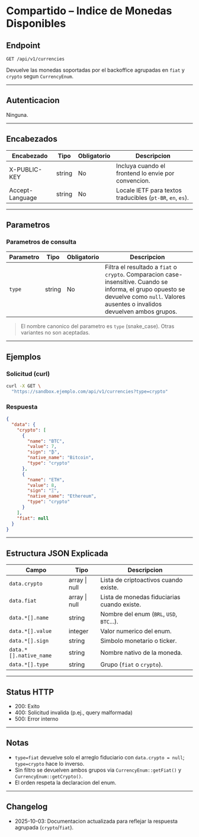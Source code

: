 # Compartido – Indice de Monedas Disponibles

## Endpoint

```
GET /api/v1/currencies
```

Devuelve las monedas soportadas por el backoffice agrupadas en `fiat` y `crypto` segun `CurrencyEnum`.

---

## Autenticacion

Ninguna.

---

## Encabezados

| Encabezado      | Tipo   | Obligatorio | Descripcion |
| ---------------- | ------ | ----------- | ----------- |
| X-PUBLIC-KEY     | string | No          | Incluya cuando el frontend lo envie por convencion. |
| Accept-Language  | string | No          | Locale IETF para textos traducibles (`pt-BR`, `en`, `es`). |

---

## Parametros

### Parametros de consulta

| Parametro | Tipo   | Obligatorio | Descripcion |
| --------- | ------ | ----------- | ----------- |
| `type`    | string | No          | Filtra el resultado a `fiat` o `crypto`. Comparacion case-insensitive. Cuando se informa, el grupo opuesto se devuelve como `null`. Valores ausentes o invalidos devuelven ambos grupos. |

> El nombre canonico del parametro es `type` (snake_case). Otras variantes no son aceptadas.

---

## Ejemplos

### Solicitud (curl)

```bash
curl -X GET \
  "https://sandbox.ejemplo.com/api/v1/currencies?type=crypto"
```

### Respuesta

```json
{
  "data": {
    "crypto": [
      {
        "name": "BTC",
        "value": 7,
        "sign": "₿",
        "native_name": "Bitcoin",
        "type": "crypto"
      },
      {
        "name": "ETH",
        "value": 8,
        "sign": "Ξ",
        "native_name": "Ethereum",
        "type": "crypto"
      }
    ],
    "fiat": null
  }
}
```

---

## Estructura JSON Explicada

| Campo                    | Tipo            | Descripcion |
| ------------------------ | --------------- | ----------- |
| `data.crypto`            | array \| null   | Lista de criptoactivos cuando existe. |
| `data.fiat`              | array \| null   | Lista de monedas fiduciarias cuando existe. |
| `data.*[].name`          | string          | Nombre del enum (`BRL`, `USD`, `BTC`...). |
| `data.*[].value`         | integer         | Valor numerico del enum. |
| `data.*[].sign`          | string          | Simbolo monetario o ticker. |
| `data.*[].native_name`   | string          | Nombre nativo de la moneda. |
| `data.*[].type`          | string          | Grupo (`fiat` o `crypto`). |

---

## Status HTTP

- 200: Exito
- 400: Solicitud invalida (p.ej., query malformada)
- 500: Error interno

---

## Notas

- `type=fiat` devuelve solo el arreglo fiduciario con `data.crypto = null`; `type=crypto` hace lo inverso.
- Sin filtro se devuelven ambos grupos via `CurrencyEnum::getFiat()` y `CurrencyEnum::getCrypto()`.
- El orden respeta la declaracion del enum.

---

## Changelog

- 2025-10-03: Documentacion actualizada para reflejar la respuesta agrupada (`crypto`/`fiat`).
